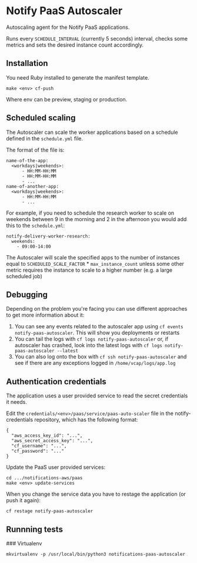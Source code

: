 # Notify PaaS Autoscaler

Autoscaling agent for the Notify PaaS applications.

Runs every `SCHEDULE_INTERVAL` (currently 5 seconds) interval, checks some metrics and sets the desired instance count accordingly.

## Installation

You need Ruby installed to generate the manifest template.

```
make <env> cf-push
```

Where env can be preview, staging or production.

## Scheduled scaling

The Autoscaler can scale the worker applications based on a schedule defined in the `schedule.yml` file.

The format of the file is:

```
name-of-the-app:
  <workdays|weekends>:
      - HH:MM-HH:MM
      - HH:MM-HH:MM
      - ...
name-of-another-app:
  <workdays|weekends>:
      - HH:MM-HH:MM
      - ...
```

For example, if you need to schedule the research worker to scale on weekends between
9 in the morning and 2 in the afternoon you would add this to the `schedule.yml`:

```
notify-delivery-worker-research:
  weekends:
    - 09:00-14:00
```

The Autoscaler will scale the specified apps to the number of instances equal to `SCHEDULED_SCALE_FACTOR` * `max_instance_count`
unless some other metric requires the instance to scale to a higher number (e.g. a large scheduled job)


## Debugging

Depending on the problem you're facing you can use different approaches to get more information about it:

1. You can see any events related to the autoscaler app using `cf events notify-paas-autoscaler`. This
will show you deployments or restarts
1. You can tail the logs with `cf logs notify-paas-autoscaler` or, if autoscaler has crashed, look into the latest logs with `cf logs notify-paas-autoscaler --latest`
1. You can also log onto the box with `cf ssh notify-paas-autoscaler` and see if there are any exceptions logged in
`/home/vcap/logs/app.log`


## Authentication credentials

The application uses a user provided service to read the secret credentials it needs.

Edit the ```credentials/<env>/paas/service/paas-auto-scaler``` file in the notify-credentials repository, which has the following format:

```
{
  "aws_access_key_id": "...",
  "aws_secret_access_key": "...",
  "cf_username": "...",
  "cf_password": "..."
}
```

Update the PaaS user provided services:

```
cd .../notifications-aws/paas
make <env> update-services
```

When you change the service data you have to restage the application (or push it again):

```
cf restage notify-paas-autoscaler
```


## Runnning tests

### Virtualenv

```
mkvirtualenv -p /usr/local/bin/python3 notifications-paas-autoscaler
```
